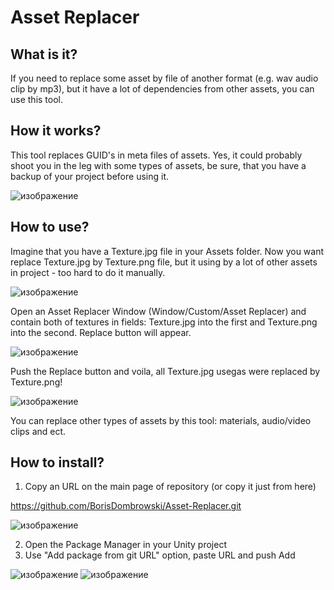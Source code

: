 # Asset Replacer
## What is it?
If you need to replace some asset by file of another format (e.g. wav audio clip by mp3), but it have a lot of dependencies from other assets, you can use this tool.

## How it works?
This tool replaces GUID's in meta files of assets. Yes, it could probably shoot you in the leg with some types of assets, be sure, that you have a backup of your project before using it.

![изображение](https://user-images.githubusercontent.com/32637303/185440331-b6dd3b8c-8ca6-4e72-a8e1-89f5d1a1df04.png)

## How to use?
Imagine that you have a Texture.jpg file in your Assets folder. Now you want replace Texture.jpg by Texture.png file, but it using by a lot of other assets in project - too hard to do it manually.

![изображение](https://user-images.githubusercontent.com/32637303/185440579-3ff5be64-d439-4802-9de5-49db88e3c85b.png)

Open an Asset Replacer Window (Window/Custom/Asset Replacer) and contain both of textures in fields: Texture.jpg into the first and Texture.png into the second. Replace button will appear. 

![изображение](https://user-images.githubusercontent.com/32637303/185430595-f3d2fa20-5632-4f35-898c-eeab317c8d60.png)

Push the Replace button and voila, all Texture.jpg usegas were replaced by Texture.png!

![изображение](https://user-images.githubusercontent.com/32637303/185440798-212edc4e-b168-48c9-b5fe-22c24fb275de.png)

You can replace other types of assets by this tool: materials, audio/video clips and ect.

## How to install?
1. Copy an URL on the main page of repository (or copy it just from here)

https://github.com/BorisDombrowski/Asset-Replacer.git 

![изображение](https://user-images.githubusercontent.com/32637303/185441602-2c0b532a-16f4-4330-be6a-c717b3dd6b67.png)

2. Open the Package Manager in your Unity project
3. Use "Add package from git URL" option, paste URL and push Add

![изображение](https://user-images.githubusercontent.com/32637303/185442211-3b52ff56-af45-4cda-a7d6-ad00db970059.png)
![изображение](https://user-images.githubusercontent.com/32637303/185442289-de9163e4-a9a1-47ac-b645-ae66e6c9144d.png)
